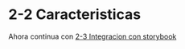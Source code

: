 # 2-2 Caracteristicas

Ahora continua con [2-3 Integracion con storybook](2-3-integracion-con-storybooks.md)
